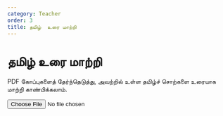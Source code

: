 ```yaml
---
category: Teacher
order: 3
title: தமிழ்  உரை மாற்றி 
---
```

<script src="https://cdnjs.cloudflare.com/ajax/libs/pdf.js/2.16.105/pdf.min.js"></script>
<script src="https://cdn.jsdelivr.net/npm/tesseract.js@4.1.1/dist/tesseract.min.js"></script>
<script src="{{ site.baseurl }}/scripts/track.js"></script>

<h1>தமிழ்  உரை மாற்றி</h1>
<p> PDF கோப்புகளைத் தேர்ந்தெடுத்து, அவற்றில் உள்ள தமிழ்ச் சொற்களை உரையாக மாற்றி காண்பிக்கலாம். </p>
<input type="file" id="fileInput" accept="application/pdf">
<div id="output"></div>

 
<script src="{{ site.baseurl }}/scripts/pdf_to_text.js"></script>
<script>
tracker();
</script>
<div id="tracker"></div>